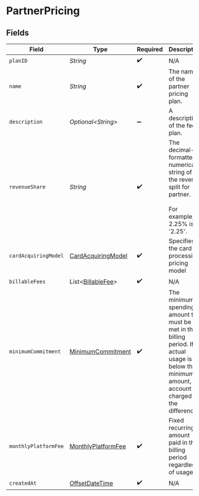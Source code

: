# PartnerPricing


## Fields

| Field                                                                                                                                               | Type                                                                                                                                                | Required                                                                                                                                            | Description                                                                                                                                         | Example                                                                                                                                             |
| --------------------------------------------------------------------------------------------------------------------------------------------------- | --------------------------------------------------------------------------------------------------------------------------------------------------- | --------------------------------------------------------------------------------------------------------------------------------------------------- | --------------------------------------------------------------------------------------------------------------------------------------------------- | --------------------------------------------------------------------------------------------------------------------------------------------------- |
| `planID`                                                                                                                                            | *String*                                                                                                                                            | :heavy_check_mark:                                                                                                                                  | N/A                                                                                                                                                 |                                                                                                                                                     |
| `name`                                                                                                                                              | *String*                                                                                                                                            | :heavy_check_mark:                                                                                                                                  | The name of the partner pricing plan.                                                                                                               | Fixed Rate Partner Plan                                                                                                                             |
| `description`                                                                                                                                       | *Optional\<String>*                                                                                                                                 | :heavy_minus_sign:                                                                                                                                  | A description of the fee plan.                                                                                                                      |                                                                                                                                                     |
| `revenueShare`                                                                                                                                      | *String*                                                                                                                                            | :heavy_check_mark:                                                                                                                                  |   The decimal-formatted numerical string of the revenue split for partner.<br/>  <br/>  For example, 2.25% is '2.25'.                               | 2.25                                                                                                                                                |
| `cardAcquiringModel`                                                                                                                                | [CardAcquiringModel](../../models/components/CardAcquiringModel.md)                                                                                 | :heavy_check_mark:                                                                                                                                  | Specifies the card processing pricing model                                                                                                         |                                                                                                                                                     |
| `billableFees`                                                                                                                                      | List\<[BillableFee](../../models/components/BillableFee.md)>                                                                                        | :heavy_check_mark:                                                                                                                                  | N/A                                                                                                                                                 |                                                                                                                                                     |
| `minimumCommitment`                                                                                                                                 | [MinimumCommitment](../../models/components/MinimumCommitment.md)                                                                                   | :heavy_check_mark:                                                                                                                                  | The minimum spending amount that must be met in the billing period. If actual usage is below the minimum amount, account is charged the difference. |                                                                                                                                                     |
| `monthlyPlatformFee`                                                                                                                                | [MonthlyPlatformFee](../../models/components/MonthlyPlatformFee.md)                                                                                 | :heavy_check_mark:                                                                                                                                  | Fixed recurring amount paid in the billing period regardless of usage.                                                                              |                                                                                                                                                     |
| `createdAt`                                                                                                                                         | [OffsetDateTime](https://docs.oracle.com/javase/8/docs/api/java/time/OffsetDateTime.html)                                                           | :heavy_check_mark:                                                                                                                                  | N/A                                                                                                                                                 |                                                                                                                                                     |